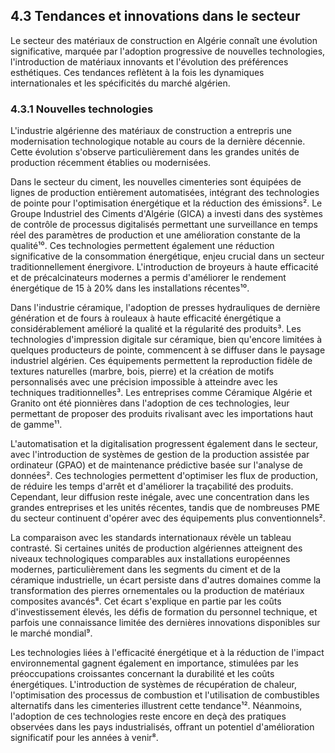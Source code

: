 ## 4.3 Tendances et innovations dans le secteur

Le secteur des matériaux de construction en Algérie connaît une évolution significative, marquée par l'adoption progressive de nouvelles technologies, l'introduction de matériaux innovants et l'évolution des préférences esthétiques. Ces tendances reflètent à la fois les dynamiques internationales et les spécificités du marché algérien.

### 4.3.1 Nouvelles technologies

L'industrie algérienne des matériaux de construction a entrepris une modernisation technologique notable au cours de la dernière décennie. Cette évolution s'observe particulièrement dans les grandes unités de production récemment établies ou modernisées.

Dans le secteur du ciment, les nouvelles cimenteries sont équipées de lignes de production entièrement automatisées, intégrant des technologies de pointe pour l'optimisation énergétique et la réduction des émissions². Le Groupe Industriel des Ciments d'Algérie (GICA) a investi dans des systèmes de contrôle de processus digitalisés permettant une surveillance en temps réel des paramètres de production et une amélioration constante de la qualité¹⁰. Ces technologies permettent également une réduction significative de la consommation énergétique, enjeu crucial dans un secteur traditionnellement énergivore. L'introduction de broyeurs à haute efficacité et de précalcinateurs modernes a permis d'améliorer le rendement énergétique de 15 à 20% dans les installations récentes¹⁰.

Dans l'industrie céramique, l'adoption de presses hydrauliques de dernière génération et de fours à rouleaux à haute efficacité énergétique a considérablement amélioré la qualité et la régularité des produits³. Les technologies d'impression digitale sur céramique, bien qu'encore limitées à quelques producteurs de pointe, commencent à se diffuser dans le paysage industriel algérien. Ces équipements permettent la reproduction fidèle de textures naturelles (marbre, bois, pierre) et la création de motifs personnalisés avec une précision impossible à atteindre avec les techniques traditionnelles³. Les entreprises comme Céramique Algérie et Granito ont été pionnières dans l'adoption de ces technologies, leur permettant de proposer des produits rivalisant avec les importations haut de gamme¹¹.

L'automatisation et la digitalisation progressent également dans le secteur, avec l'introduction de systèmes de gestion de la production assistée par ordinateur (GPAO) et de maintenance prédictive basée sur l'analyse de données². Ces technologies permettent d'optimiser les flux de production, de réduire les temps d'arrêt et d'améliorer la traçabilité des produits. Cependant, leur diffusion reste inégale, avec une concentration dans les grandes entreprises et les unités récentes, tandis que de nombreuses PME du secteur continuent d'opérer avec des équipements plus conventionnels².

La comparaison avec les standards internationaux révèle un tableau contrasté. Si certaines unités de production algériennes atteignent des niveaux technologiques comparables aux installations européennes modernes, particulièrement dans les segments du ciment et de la céramique industrielle, un écart persiste dans d'autres domaines comme la transformation des pierres ornementales ou la production de matériaux composites avancés⁸. Cet écart s'explique en partie par les coûts d'investissement élevés, les défis de formation du personnel technique, et parfois une connaissance limitée des dernières innovations disponibles sur le marché mondial⁹.

Les technologies liées à l'efficacité énergétique et à la réduction de l'impact environnemental gagnent également en importance, stimulées par les préoccupations croissantes concernant la durabilité et les coûts énergétiques. L'introduction de systèmes de récupération de chaleur, l'optimisation des processus de combustion et l'utilisation de combustibles alternatifs dans les cimenteries illustrent cette tendance¹². Néanmoins, l'adoption de ces technologies reste encore en deçà des pratiques observées dans les pays industrialisés, offrant un potentiel d'amélioration significatif pour les années à venir⁸.
